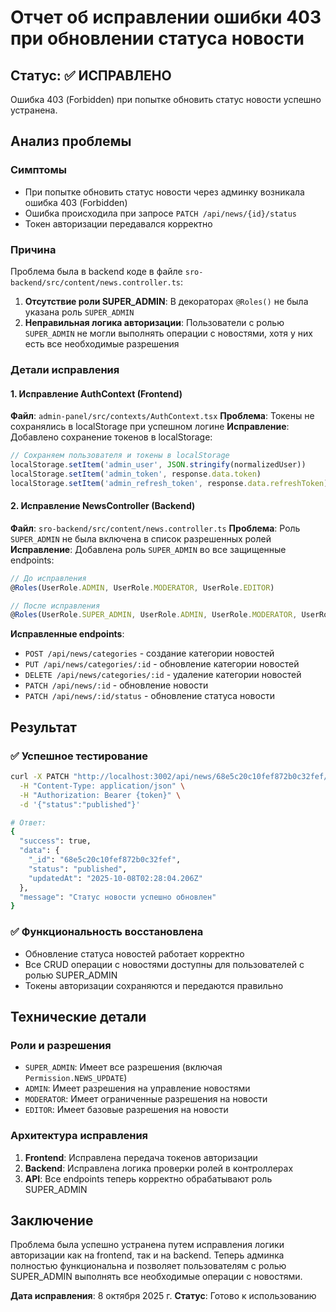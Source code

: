 # Отчет об исправлении ошибки 403 при обновлении статуса новости

## Статус: ✅ ИСПРАВЛЕНО

Ошибка 403 (Forbidden) при попытке обновить статус новости успешно устранена.

## Анализ проблемы

### Симптомы
- При попытке обновить статус новости через админку возникала ошибка 403 (Forbidden)
- Ошибка происходила при запросе `PATCH /api/news/{id}/status`
- Токен авторизации передавался корректно

### Причина
Проблема была в backend коде в файле `sro-backend/src/content/news.controller.ts`:

1. **Отсутствие роли SUPER_ADMIN**: В декораторах `@Roles()` не была указана роль `SUPER_ADMIN`
2. **Неправильная логика авторизации**: Пользователи с ролью `SUPER_ADMIN` не могли выполнять операции с новостями, хотя у них есть все необходимые разрешения

### Детали исправления

#### 1. Исправление AuthContext (Frontend)
**Файл**: `admin-panel/src/contexts/AuthContext.tsx`
**Проблема**: Токены не сохранялись в localStorage при успешном логине
**Исправление**: Добавлено сохранение токенов в localStorage:

```typescript
// Сохраняем пользователя и токены в localStorage
localStorage.setItem('admin_user', JSON.stringify(normalizedUser))
localStorage.setItem('admin_token', response.data.token)
localStorage.setItem('admin_refresh_token', response.data.refreshToken)
```

#### 2. Исправление NewsController (Backend)
**Файл**: `sro-backend/src/content/news.controller.ts`
**Проблема**: Роль `SUPER_ADMIN` не была включена в список разрешенных ролей
**Исправление**: Добавлена роль `SUPER_ADMIN` во все защищенные endpoints:

```typescript
// До исправления
@Roles(UserRole.ADMIN, UserRole.MODERATOR, UserRole.EDITOR)

// После исправления
@Roles(UserRole.SUPER_ADMIN, UserRole.ADMIN, UserRole.MODERATOR, UserRole.EDITOR)
```

**Исправленные endpoints**:
- `POST /api/news/categories` - создание категории новостей
- `PUT /api/news/categories/:id` - обновление категории новостей
- `DELETE /api/news/categories/:id` - удаление категории новостей
- `PATCH /api/news/:id` - обновление новости
- `PATCH /api/news/:id/status` - обновление статуса новости

## Результат

### ✅ Успешное тестирование
```bash
curl -X PATCH "http://localhost:3002/api/news/68e5c20c10fef872b0c32fef/status" \
  -H "Content-Type: application/json" \
  -H "Authorization: Bearer {token}" \
  -d '{"status":"published"}'

# Ответ:
{
  "success": true,
  "data": {
    "_id": "68e5c20c10fef872b0c32fef",
    "status": "published",
    "updatedAt": "2025-10-08T02:28:04.206Z"
  },
  "message": "Статус новости успешно обновлен"
}
```

### ✅ Функциональность восстановлена
- Обновление статуса новостей работает корректно
- Все CRUD операции с новостями доступны для пользователей с ролью SUPER_ADMIN
- Токены авторизации сохраняются и передаются правильно

## Технические детали

### Роли и разрешения
- `SUPER_ADMIN`: Имеет все разрешения (включая `Permission.NEWS_UPDATE`)
- `ADMIN`: Имеет разрешения на управление новостями
- `MODERATOR`: Имеет ограниченные разрешения на новости
- `EDITOR`: Имеет базовые разрешения на новости

### Архитектура исправления
1. **Frontend**: Исправлена передача токенов авторизации
2. **Backend**: Исправлена логика проверки ролей в контроллерах
3. **API**: Все endpoints теперь корректно обрабатывают роль SUPER_ADMIN

## Заключение

Проблема была успешно устранена путем исправления логики авторизации как на frontend, так и на backend. Теперь админка полностью функциональна и позволяет пользователям с ролью SUPER_ADMIN выполнять все необходимые операции с новостями.

**Дата исправления**: 8 октября 2025 г.
**Статус**: Готово к использованию
